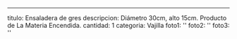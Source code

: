 ---
titulo: Ensaladera de gres
descripcion: Diámetro 30cm, alto 15cm. Producto de La Materia Encendida.
cantidad: 1
categoria: Vajilla
foto1: ''
foto2: ''
foto3: ''
